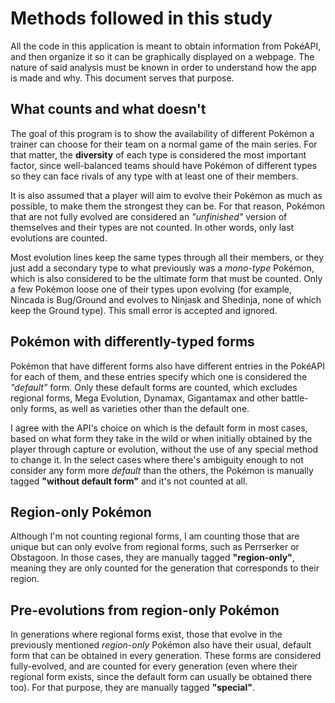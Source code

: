 # Methods followed in this study

All the code in this application is meant to obtain information from PokéAPI, and then organize it so it can be graphically displayed on a webpage. The nature of said analysis must be known in order to understand how the app is made and why. This document serves that purpose.

## What counts and what doesn't

The goal of this program is to show the availability of different Pokémon a trainer can choose for their team on a normal game of the main series. For that matter, the **diversity** of each type is considered the most important factor, since well-balanced teams should have Pokémon of different types so they can face rivals of any type with at least one of their members.

It is also assumed that a player will aim to evolve their Pokémon as much as possible, to make them the strongest they can be. For that reason, Pokémon that are not fully evolved are considered an *"unfinished"* version of themselves and their types are not counted. In other words, only last evolutions are counted.

Most evolution lines keep the same types through all their members, or they just add a secondary type to what previously was a *mono-type* Pokémon, which is also considered to be the ultimate form that must be counted. Only a few Pokémon loose one of their types upon evolving (for example, Nincada is Bug/Ground and evolves to Ninjask and Shedinja, none of which keep the Ground type). This small error is accepted and ignored.

## Pokémon with differently-typed forms

Pokémon that have different forms also have different entries in the PokéAPI for each of them, and these entries specify which one is considered the *"default"* form. Only these default forms are counted, which excludes regional forms, Mega Evolution, Dynamax, Gigantamax and other battle-only forms, as well as varieties other than the default one.

I agree with the API's choice on which is the default form in most cases, based on what form they take in the wild or when initially obtained by the player through capture or evolution, without the use of any special method to change it. In the select cases where there's ambiguity enough to not consider any form more *default* than the others, the Pokémon is manually tagged **"without default form"** and it's not counted at all.

## Region-only Pokémon

Although I'm not counting regional forms, I am counting those that are unique but can only evolve from regional forms, such as Perrserker or Obstagoon. In those cases, they are manually tagged **"region-only"**, meaning they are only counted for the generation that corresponds to their region.

## Pre-evolutions from region-only Pokémon

In generations where regional forms exist, those that evolve in the previously mentioned *region-only* Pokémon also have their usual, default form that can be obtained in every generation. These forms are considered fully-evolved, and are counted for every generation (even where their regional form exists, since the default form can usually be obtained there too). For that purpose, they are manually tagged **"special"**.